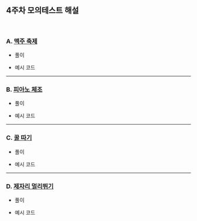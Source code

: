 ## 4주차 모의테스트 해설
<br>

### A. [맥주 축제](https://www.acmicpc.net/problem/17503)
- 풀이
>
- 예시 코드
>

****************************

### B. [피아노 체조](https://www.acmicpc.net/problem/21318)
- 풀이
>
- 예시 코드
>


****************************

### C. [꿀 따기](https://www.acmicpc.net/problem/21758)
- 풀이
>
- 예시 코드
>


****************************

### D. [제자리 멀리뛰기](https://www.acmicpc.net/problem/6209)
- 풀이
>
- 예시 코드
>

